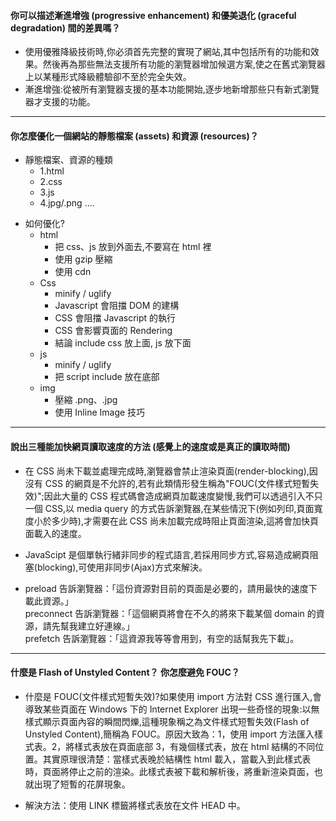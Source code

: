 #### 你可以描述漸進增強 (progressive enhancement) 和優美退化 (graceful degradation) 間的差異嗎？

-   使用優雅降級技術時,你必須首先完整的實現了網站,其中包括所有的功能和效果。然後再為那些無法支援所有功能的瀏覽器增加候選方案,使之在舊式瀏覽器上以某種形式降級體驗卻不至於完全失效。
-   漸進增強:從被所有瀏覽器支援的基本功能開始,逐步地新增那些只有新式瀏覽器才支援的功能。

---

#### 你怎麼優化一個網站的靜態檔案 (assets) 和資源 (resources)？

-   靜態檔案、資源的種類
    -   1.html
    -   2.css
    -   3.js
    -   4.jpg/.png ....

*   如何優化?
    -   html
        -   把 css、js 放到外面去,不要寫在 html 裡
        -   使用 gzip 壓縮
        -   使用 cdn
    -   Css
        -   minify / uglify
        -   Javascript 會阻擋 DOM 的建構
        -   CSS 會阻擋 Javascript 的執行
        -   CSS 會影響頁面的 Rendering
        -   結論 include css 放上面, js 放下面
    -   js
        -   minify / uglify
        -   把 script include 放在底部
    -   img
        -   壓縮 .png、.jpg
        -   使用 Inline Image 技巧

---

#### 說出三種能加快網頁讀取速度的方法 (感覺上的速度或是真正的讀取時間)

-   在 CSS 尚未下載並處理完成時,瀏覽器會禁止渲染頁面(render-blocking),因沒有 CSS 的網頁是不允許的,若有此類情形發生稱為"FOUC(文件樣式短暫失效)";因此大量的 CSS 程式碼會造成網頁加載速度變慢,我們可以透過引入不只一個 CSS,以 media query 的方式告訴瀏覽器,在某些情況下(例如列印,頁面寬度小於多少時),才需要在此 CSS 尚未加載完成時阻止頁面渲染,這將會加快頁面載入的速度。

*   JavaScipt 是個單執行緒非同步的程式語言,若採用同步方式,容易造成網頁阻塞(blocking),可使用非同步(Ajax)方式來解決。

*   preload 告訴瀏覽器：「這份資源對目前的頁面是必要的，請用最快的速度下載此資源。」  
    preconnect 告訴瀏覽器：「這個網頁將會在不久的將來下載某個 domain 的資源，請先幫我建立好連線。」  
    prefetch 告訴瀏覽器：「這資源我等等會用到，有空的話幫我先下載」。

---

#### 什麼是 Flash of Unstyled Content？ 你怎麼避免 FOUC？

-   什麼是 FOUC(文件樣式短暫失效)?如果使用 import 方法對 CSS 進行匯入,會導致某些頁面在 Windows 下的 Internet Explorer 出現一些奇怪的現象:以無樣式顯示頁面內容的瞬間閃爍,這種現象稱之為文件樣式短暫失效(Flash of Unstyled Content),簡稱為 FOUC。原因大致為：1，使用 import 方法匯入樣式表。2，將樣式表放在頁面底部 3，有幾個樣式表，放在 html 結構的不同位置。其實原理很清楚：當樣式表晚於結構性 html 載入，當載入到此樣式表時，頁面將停止之前的渲染。此樣式表被下載和解析後，將重新渲染頁面，也就出現了短暫的花屏現象。

-   解決方法：使用 LINK 標籤將樣式表放在文件 HEAD 中。
